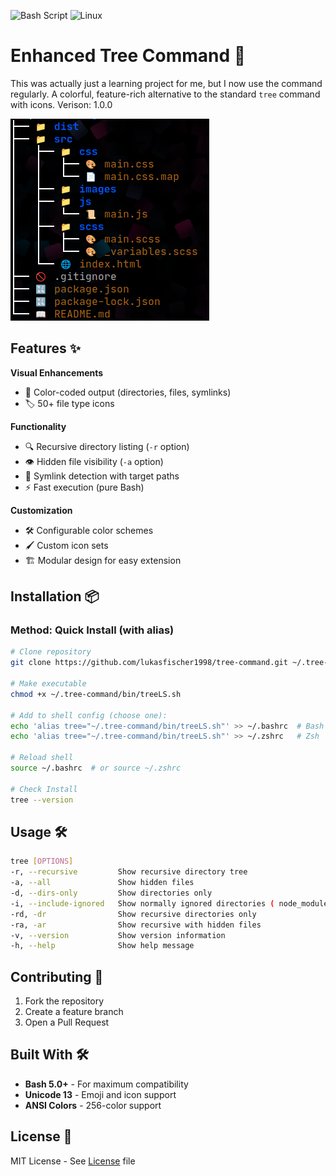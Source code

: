 ![Bash Script](https://img.shields.io/badge/bash_script-%23121011.svg?style=for-the-badge&logo=gnu-bash&logoColor=white)
![Linux](https://img.shields.io/badge/Linux-FCC624?style=for-the-badge&logo=linux&logoColor=black)

# Enhanced Tree Command 🌳

This was actually just a learning project for me, but I now use the command regularly.
A colorful, feature-rich alternative to the standard `tree` command with icons. Verison: 1.0.0

![Example Output](showcase.png)

## Features ✨

**Visual Enhancements**
- 🎨 Color-coded output (directories, files, symlinks)
- 🏷️ 50+ file type icons

**Functionality**
- 🔍 Recursive directory listing (`-r` option)
- 👁️ Hidden file visibility (`-a` option)
- 🔗 Symlink detection with target paths
- ⚡ Fast execution (pure Bash)

**Customization**
- 🛠️ Configurable color schemes
- 🖌️ Custom icon sets
- 🏗️ Modular design for easy extension

## Installation 📦

### Method: Quick Install (with alias)
```bash
# Clone repository
git clone https://github.com/lukasfischer1998/tree-command.git ~/.tree-command

# Make executable
chmod +x ~/.tree-command/bin/treeLS.sh

# Add to shell config (choose one):
echo 'alias tree="~/.tree-command/bin/treeLS.sh"' >> ~/.bashrc  # Bash
echo 'alias tree="~/.tree-command/bin/treeLS.sh"' >> ~/.zshrc   # Zsh

# Reload shell
source ~/.bashrc  # or source ~/.zshrc

# Check Install
tree --version
```

## Usage 🛠️

```bash
tree [OPTIONS]
-r, --recursive         Show recursive directory tree
-a, --all               Show hidden files
-d, --dirs-only         Show directories only
-i, --include-ignored   Show normally ignored directories ( node_modules etc.)
-rd, -dr                Show recursive directories only
-ra, -ar                Show recursive with hidden files
-v, --version           Show version information
-h, --help              Show help message
```

## Contributing 🤝

1. Fork the repository
2. Create a feature branch
3. Open a Pull Request

## Built With 🛠️

- **Bash 5.0+** - For maximum compatibility
- **Unicode 13** - Emoji and icon support
- **ANSI Colors** - 256-color support


## License 📜
MIT License - See [License](LICENSE) file